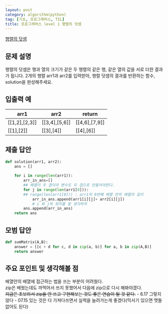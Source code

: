 ```yaml
---
layout: post
category: algorithm(python)
tag: [기초, 프로그래머스, TIL]
title: 프로그래머스 level 1 행렬의 덧셈
---
```


[행렬의 덧셈](https://programmers.co.kr/learn/courses/30/lessons/12950) 

## 문제 설명

행렬의 덧셈은 행과 열의 크기가 같은 두 행렬의 같은 행, 같은 열의 값을 서로 더한 결과가 됩니다. 2개의 행렬 arr1과 arr2를 입력받아, 행렬 덧셈의 결과를 반환하는 함수, solution을 완성해주세요.

## 입출력 예

<table>
  <thead>
    <tr>
      <th>arr1</th>
      <th>arr2</th>
      <th>return</th>
    </tr>
  </thead>
  <tbody>
    <tr>
      <td>[[1,2],[2,3]]</td>
      <td>[[3,4],[5,6]]</td>
      <td>[[4,6],[7,9]]</td>
    </tr>
    <tr>
      <td>[[1],[2]]</td>
      <td>[[3],[4]]</td>
      <td>[[4],[6]]</td>
    </tr>
  </tbody>
</table>

## 제출 답안

```python
def solution(arr1, arr2):
    ans = []
    
    for i in range(len(arr1)):
        arr_in_ans=[]
        ## 배열이 두 겹이라 변수도 두 겹으로 만들어야한다.
        for j in range(len(arr1[0])):
        ## range(len(arr1[0])) : arr1의 0번째 배열 안의 배열의 길이
            arr_in_ans.append(arr1[i][j]+ arr2[i][j])
            # i 와 j의 위치를 잘 생각하자
        ans.append(arr_in_ans)
    return ans
```

## 모범 답안

```python
def sumMatrix(A,B):
    answer = [[c + d for c, d in zip(a, b)] for a, b in zip(A,B)]
    return answer
```

## 주요 포인트 및 생각해볼 점  

배열안의 배열에 접근하는 법을 쓰는 부분이 어려웠다.  
zip은 배웠는데도 까먹어서 쓰지 못했어서 다음에 zip으로 다시 해봐야겠다.  
<del>지금은 초보라서 zip을 안 쓰고 구현해보는 것도 좋은 연습이 될 것 같다.</del> - 6.17 그렇지 않다 - 07.15 있는 것은 다 가져다쓰면서 실력을 늘려가는게 좋겠다(믹서기 있으면 맷돌 없어도 된다)